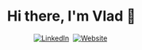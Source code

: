 <p>
  <h1 align="center"><b>Hi there, I'm Vlad 👋</b></h1>
</p>

<p align="center">
<a href="https://www.linkedin.com/in/vlad-tutunea-b3246291/"><img src="https://img.shields.io/badge/linkedin-%230077B5.svg?&style=for-the-badge&logo=linkedin&logoColor=white" alt="LinkedIn" /></a>&nbsp;
<a href="https://vladtutunea.com"><img src="https://img.shields.io/badge/-Website-%23ff69b4&?style=for-the-badge&?color=ff69b4" alt="Website" /></a>&nbsp;
</p>
<br />

<!--
**vladovidiu/vladovidiu** is a ✨ _special_ ✨ repository because its `README.md` (this file) appears on your GitHub profile.

Here are some ideas to get you started:

- 🔭 I’m currently working on ...
- 🌱 I’m currently learning ...
- 👯 I’m looking to collaborate on ...
- 🤔 I’m looking for help with ...
- 💬 Ask me about ...
- 📫 How to reach me: ...
- 😄 Pronouns: ...
- ⚡ Fun fact: ...
-->

